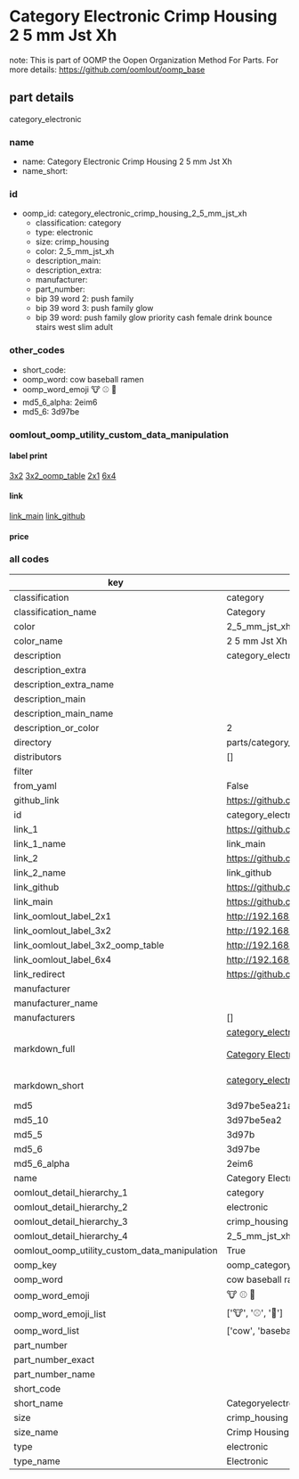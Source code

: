 # Category Electronic Crimp Housing 2 5 mm Jst Xh  

note: This is part of OOMP the Oopen Organization Method For Parts. For more details: https://github.com/oomlout/oomp_base

##  part details
  



category_electronic



### name
* name: Category Electronic Crimp Housing 2 5 mm Jst Xh
* name_short: 
### id
* oomp_id: category_electronic_crimp_housing_2_5_mm_jst_xh
  * classification: category
  * type: electronic
  * size: crimp_housing
  * color: 2_5_mm_jst_xh
  * description_main: 
  * description_extra: 
  * manufacturer: 
  * part_number: 
  * bip 39 word 2: push family
  * bip 39 word 3: push family glow
  * bip 39 word: push family glow priority cash female drink bounce stairs west slim adult

### other_codes
* short_code: 
* oomp_word: cow baseball ramen
* oomp_word_emoji :cow: :baseball: :ramen:
* md5_6_alpha: 2eim6
* md5_6: 3d97be






### oomlout_oomp_utility_custom_data_manipulation
#### label print
[3x2](http://192.168.1.245:1112/?label=oomp%202eim6)
[3x2_oomp_table](http://192.168.1.108:1112/?label=oomp%202eim6)
[2x1](http://192.168.1.242:1112/?label=oomp%202eim6)
[6x4](http://192.168.1.55:1112/?label=oomp%202eim6)    

#### link

[link_main](https://github.com/oomlout/oomlout_oomp_version_1_messy/tree/main/parts/category_electronic_crimp_housing_2_5_mm_jst_xh) [link_github](https://github.com/oomlout/oomlout_oomp_version_1_messy/tree/main/parts/category_electronic_crimp_housing_2_5_mm_jst_xh)                             

#### price







### all codes 
| key | value |  
| --- | --- |  
| classification | category |  
| classification_name | Category |  
| color | 2_5_mm_jst_xh |  
| color_name | 2 5 mm Jst Xh |  
| description | category_electronic |  
| description_extra |  |  
| description_extra_name |  |  
| description_main |  |  
| description_main_name |  |  
| description_or_color | 2  |  
| directory | parts/category_electronic_crimp_housing_2_5_mm_jst_xh |  
| distributors | [] |  
| filter |  |  
| from_yaml | False |  
| github_link | https://github.com/oomlout/oomlout_oomp_part_src/tree/main/parts/category_electronic_crimp_housing_2_5_mm_jst_xh |  
| id | category_electronic_crimp_housing_2_5_mm_jst_xh |  
| link_1 | https://github.com/oomlout/oomlout_oomp_version_1_messy/tree/main/parts/category_electronic_crimp_housing_2_5_mm_jst_xh |  
| link_1_name | link_main |  
| link_2 | https://github.com/oomlout/oomlout_oomp_version_1_messy/tree/main/parts/category_electronic_crimp_housing_2_5_mm_jst_xh |  
| link_2_name | link_github |  
| link_github | https://github.com/oomlout/oomlout_oomp_version_1_messy/tree/main/parts/category_electronic_crimp_housing_2_5_mm_jst_xh |  
| link_main | https://github.com/oomlout/oomlout_oomp_version_1_messy/tree/main/parts/category_electronic_crimp_housing_2_5_mm_jst_xh |  
| link_oomlout_label_2x1 | http://192.168.1.242:1112/?label=oomp%202eim6 |  
| link_oomlout_label_3x2 | http://192.168.1.245:1112/?label=oomp%202eim6 |  
| link_oomlout_label_3x2_oomp_table | http://192.168.1.108:1112/?label=oomp%202eim6 |  
| link_oomlout_label_6x4 | http://192.168.1.55:1112/?label=oomp%202eim6 |  
| link_redirect | https://github.com/oomlout/oomlout_oomp_version_1_messy/tree/main/parts/category_electronic_crimp_housing_2_5_mm_jst_xh |  
| manufacturer |  |  
| manufacturer_name |  |  
| manufacturers | [] |  
| markdown_full | [category_electronic_crimp_housing_2_5_mm_jst_xh](none)<br>[](none)<br>[Category Electronic Crimp Housing 2 5 Mm Jst Xh](none)<br><br> |  
| markdown_short | [category_electronic_crimp_housing_2_5_mm_jst_xh](none)<br><br> |  
| md5 | 3d97be5ea21a68615391aaaec794a575 |  
| md5_10 | 3d97be5ea2 |  
| md5_5 | 3d97b |  
| md5_6 | 3d97be |  
| md5_6_alpha | 2eim6 |  
| name | Category Electronic Crimp Housing 2 5 mm Jst Xh |  
| oomlout_detail_hierarchy_1 | category |  
| oomlout_detail_hierarchy_2 | electronic |  
| oomlout_detail_hierarchy_3 | crimp_housing |  
| oomlout_detail_hierarchy_4 | 2_5_mm_jst_xh |  
| oomlout_oomp_utility_custom_data_manipulation | True |  
| oomp_key | oomp_category_electronic_crimp_housing_2_5_mm_jst_xh |  
| oomp_word | cow baseball ramen |  
| oomp_word_emoji | :cow: :baseball: :ramen: |  
| oomp_word_emoji_list | [':cow:', ':baseball:', ':ramen:'] |  
| oomp_word_list | ['cow', 'baseball', 'ramen'] |  
| part_number |  |  
| part_number_exact |  |  
| part_number_name |  |  
| short_code |  |  
| short_name | Categoryelectronic |  
| size | crimp_housing |  
| size_name | Crimp Housing |  
| type | electronic |  
| type_name | Electronic |  
